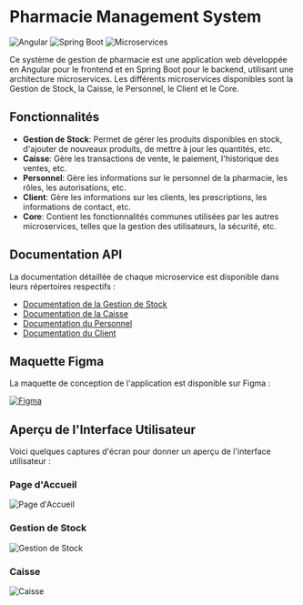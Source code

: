 # Pharmacie Management System

![Angular](https://img.shields.io/badge/Frontend-Angular-red.svg)
![Spring Boot](https://img.shields.io/badge/Backend-Spring%20Boot-brightgreen.svg)
![Microservices](https://img.shields.io/badge/Architecture-Microservices-blue.svg)

Ce système de gestion de pharmacie est une application web développée en Angular pour le frontend et en Spring Boot pour le backend, utilisant une architecture microservices. Les différents microservices disponibles sont la Gestion de Stock, la Caisse, le Personnel, le Client et le Core.

## Fonctionnalités

- **Gestion de Stock**: Permet de gérer les produits disponibles en stock, d'ajouter de nouveaux produits, de mettre à jour les quantités, etc.
- **Caisse**: Gère les transactions de vente, le paiement, l'historique des ventes, etc.
- **Personnel**: Gère les informations sur le personnel de la pharmacie, les rôles, les autorisations, etc.
- **Client**: Gère les informations sur les clients, les prescriptions, les informations de contact, etc.
- **Core**: Contient les fonctionnalités communes utilisées par les autres microservices, telles que la gestion des utilisateurs, la sécurité, etc.

## Documentation API

La documentation détaillée de chaque microservice est disponible dans leurs répertoires respectifs :

- [Documentation de la Gestion de Stock](https://documenter.getpostman.com/view/32566190/2s9YypG44G)
- [Documentation de la Caisse](https://documenter.getpostman.com/view/32566190/2s9YypG44G)
- [Documentation du Personnel](lien_vers_la_documentation_personnel)
- [Documentation du Client](https://view.officeapps.live.com/op/view.aspx?src=https%3A%2F%2Fraw.githubusercontent.com%2FUKit00%2Fpharmacie%2Fmain%2FdocAPi.docx&wdOrigin=BROWSELINK)

## Maquette Figma

La maquette de conception de l'application est disponible sur Figma :

[![Figma](https://img.shields.io/badge/Figma-View%20Maquette-orange)](lien_vers_la_maquette)


## Aperçu de l'Interface Utilisateur

Voici quelques captures d'écran pour donner un aperçu de l'interface utilisateur :

### Page d'Accueil

![Page d'Accueil](lien_vers_capture_accueil)

### Gestion de Stock

![Gestion de Stock](lien_vers_capture_stock)

### Caisse

![Caisse](lien_vers_capture_caisse)
